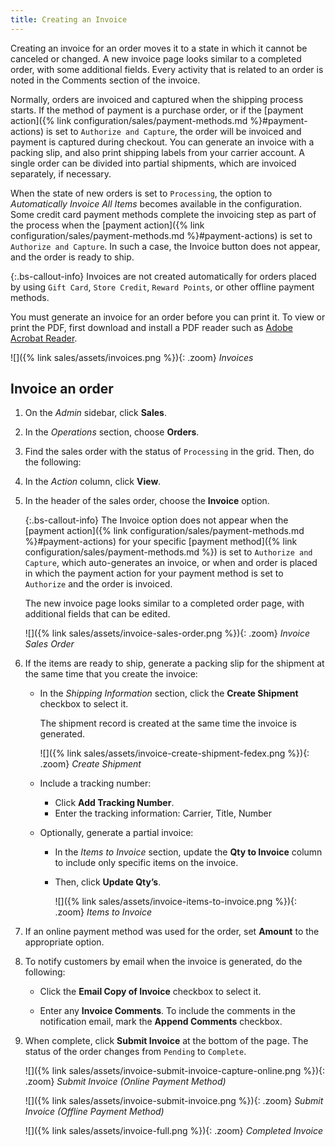 ```yaml
---
title: Creating an Invoice
---
```


Creating an invoice for an order moves it to a state in which it cannot be canceled or changed. A new invoice page looks similar to a completed order, with some additional fields. Every activity that is related to an order is noted in the Comments section of the invoice.

Normally, orders are invoiced and captured when the shipping process starts. If the method of payment is a purchase order, or if the [payment action]({% link configuration/sales/payment-methods.md %}#payment-actions) is set to `Authorize and Capture`, the order will be invoiced and payment is captured during checkout. You can generate an invoice with a packing slip, and also print shipping labels from your carrier account. A single order can be divided into partial shipments, which are invoiced separately, if necessary.

When the state of new orders is set to `Processing`, the option to _Automatically Invoice All Items_ becomes available in the configuration. Some credit card payment methods complete the invoicing step as part of the process when the [payment action]({% link configuration/sales/payment-methods.md %}#payment-actions) is set to `Authorize and Capture`. In such a case, the Invoice button does not appear, and the order is ready to ship.

{:.bs-callout-info}
Invoices are not created automatically for orders placed by using `Gift Card`, `Store Credit`, `Reward Points`, or other offline payment methods.

You must generate an invoice for an order before you can print it. To view or print the PDF, first download and install a PDF reader such as [Adobe Acrobat Reader][1].

![]({% link sales/assets/invoices.png %}){: .zoom}
_Invoices_

## Invoice an order

1. On the _Admin_ sidebar, click **Sales**.

1. In the _Operations_ section, choose **Orders**.

1. Find the sales order with the status of `Processing` in the grid. Then, do the following:

1. In the _Action_ column, click **View**.

1. In the header of the sales order, choose the **Invoice** option.

    {:.bs-callout-info}
    The Invoice option does not appear when the [payment action]({% link configuration/sales/payment-methods.md %}#payment-actions) for your specific [payment method]({% link configuration/sales/payment-methods.md %}) is set to `Authorize and Capture`, which auto-generates an invoice, or when and order is placed in which the payment action for your payment method is set to `Authorize` and the order is invoiced.

    The new invoice page looks similar to a completed order page, with additional fields that can be edited.

    ![]({% link sales/assets/invoice-sales-order.png %}){: .zoom}
    _Invoice Sales Order_

1. If the items are ready to ship, generate a packing slip for the shipment at the same time that you create the invoice:

   - In the _Shipping Information_ section, click the **Create Shipment** checkbox to select it.

      The shipment record is created at the same time the invoice is generated.

      ![]({% link sales/assets/invoice-create-shipment-fedex.png %}){: .zoom}
      _Create Shipment_

   - Include a tracking number:

      - Click **Add Tracking Number**.
      - Enter the tracking information: Carrier, Title, Number

   - Optionally, generate a partial invoice:

      - In the _Items to Invoice_ section, update the **Qty to Invoice** column to include only specific items on the invoice.
      - Then, click **Update Qty’s**.

        ![]({% link sales/assets/invoice-items-to-invoice.png %}){: .zoom}
        _Items to Invoice_

1. If an online payment method was used for the order, set **Amount** to the appropriate option.

1. To notify customers by email when the invoice is generated, do the following:

   - Click the **Email Copy of Invoice** checkbox to select it.

   - Enter any **Invoice Comments**. To include the comments in the notification email, mark the **Append Comments** checkbox.

1. When complete, click **Submit Invoice** at the bottom of the page. The status of the order changes from `Pending` to `Complete`.

    ![]({% link sales/assets/invoice-submit-invoice-capture-online.png %}){: .zoom}
    _Submit Invoice (Online Payment Method)_

    ![]({% link sales/assets/invoice-submit-invoice.png %}){: .zoom}
    _Submit Invoice (Offline Payment Method)_

    ![]({% link sales/assets/invoice-full.png %}){: .zoom}
    _Completed Invoice_

[1]: https://www.adobe.com/acrobat/pdf-reader.html "Get Adobe Reader"
